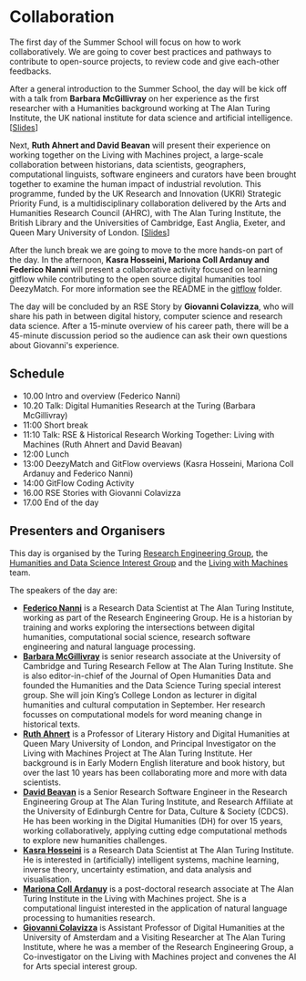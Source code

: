 # Collaboration

The first day of the Summer School will focus on how to work collaboratively. 
We are going to cover best practices and pathways to contribute to open-source projects, to review code and give each-other feedbacks.

After a general introduction to the Summer School, the day will be kick off with a talk from **Barbara McGillivray** on her experience as the first researcher with a Humanities background working at The Alan Turing Institute, the UK national institute for data science and artificial intelligence. [[Slides](https://drive.google.com/file/d/163q5hIvEp6d8-AwwVbqqJsyfoOpBcGmR/view?usp=sharing)]

Next, **Ruth Ahnert and David Beavan** will present their experience on working together on the Living with Machines project, a large-scale collaboration between historians, data scientists, geographers, computational linguists, software engineers and curators have been brought together to examine the human impact of industrial revolution. This programme, funded by the UK Research and Innovation (UKRI) Strategic Priority Fund, is a multidisciplinary collaboration delivered by the Arts and Humanities Research Council (AHRC), with The Alan Turing Institute, the British Library and the Universities of Cambridge, East Anglia, Exeter, and Queen Mary University of London. [[Slides](https://drive.google.com/file/d/1nYGmkcl5ADtw5fIdy9hAzcNtqK5_-PRZ/view?usp=sharing)]

After the lunch break we are going to move to the more hands-on part of the day.
In the afternoon, **Kasra Hosseini, Mariona Coll Ardanuy and Federico Nanni** will present a collaborative activity focused on learning gitflow while contributing to the open source digital humanities tool DeezyMatch. For more information see the README in the [gitflow](./gitflow) folder.

The day will be concluded by an RSE Story by **Giovanni Colavizza**, who will share his path in between digital history, computer science and research data science. After a 15-minute overview of his career path, there will be a 45-minute discussion period so the audience can ask their own questions about Giovanni's experience.


## Schedule

- 10.00 Intro and overview (Federico Nanni)
- 10.20 Talk: Digital Humanities Research at the Turing (Barbara McGillivray)
- 11:00 Short break
- 11:10 Talk: RSE & Historical Research Working Together: Living with Machines (Ruth Ahnert and David Beavan)
- 12:00 Lunch
- 13:00 DeezyMatch and GitFlow overviews (Kasra Hosseini, Mariona Coll Ardanuy and Federico Nanni)
- 14:00 GitFlow Coding Activity 
- 16.00 RSE Stories with Giovanni Colavizza
- 17.00 End of the day

## Presenters and Organisers

This day is organised by the Turing [Research Engineering Group](https://www.turing.ac.uk/work-turing/research/research-engineering), the [Humanities and Data Science Interest Group](https://www.turing.ac.uk/research/interest-groups/humanities-and-data-science) and the [Living with Machines](https://livingwithmachines.ac.uk/) team. 

The speakers of the day are: 

- **[Federico Nanni](https://www.turing.ac.uk/people/researchers/federico-nanni)** is a Research Data Scientist at The Alan Turing Institute, working as part of the Research Engineering Group. He is a historian by training and works exploring the intersections between digital humanities, computational social science, research software engineering and natural language processing.
- **[Barbara McGillivray](https://www.turing.ac.uk/people/researchers/barbara-mcgillivray)**  is senior research associate at the University of Cambridge and Turing Research Fellow at The Alan Turing Institute. She is also editor-in-chief of the Journal of Open Humanities Data and founded the Humanities and the Data Science Turing special interest group. She will join King’s College London as lecturer in digital humanities and cultural computation in September. Her research focusses on computational models for word meaning change in historical texts. 
- **[Ruth Ahnert](https://www.turing.ac.uk/people/researchers/ruth-ahnert)** is a Professor of Literary History and Digital Humanities at Queen Mary University of London, and Principal Investigator on the Living with Machines Project at The Alan Turing Institute. Her background is in Early Modern English literature and book history, but over the last 10 years has been collaborating more and more with data scientists.
- **[David Beavan](https://www.turing.ac.uk/people/researchers/david-beavan)** is a Senior Research Software Engineer in the Research Engineering Group at The Alan Turing Institute, and Research Affiliate at the University of Edinburgh Centre for Data, Culture & Society (CDCS). He has been working in the Digital Humanities (DH) for over 15 years, working collaboratively, applying cutting edge computational methods to explore new humanities challenges.
- **[Kasra Hosseini](https://www.turing.ac.uk/people/researchers/kasra-hosseini)** is a Research Data Scientist at The Alan Turing Institute. He is interested in (artificially) intelligent systems, machine learning, inverse theory, uncertainty estimation, and data analysis and visualisation.
- **[Mariona Coll Ardanuy](https://www.turing.ac.uk/people/researchers/mariona-coll-ardanuy)** is a post-doctoral research associate at The Alan Turing Institute in the Living with Machines project. She is a computational linguist interested in the application of natural language processing to humanities research.
- **[Giovanni Colavizza](https://www.turing.ac.uk/people/researchers/giovanni-colavizza)** is Assistant Professor of Digital Humanities at the University of Amsterdam and a Visiting Researcher at The Alan Turing Institute, where he was a member of the Research Engineering Group, a Co-investigator on the Living with Machines project and convenes the AI for Arts special interest group.
